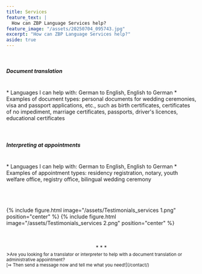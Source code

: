 ```yaml
---
title: Services
feature_text: |
  How can ZBP Language Services help?
feature_image: "/assets/20250704_095743.jpg"
excerpt: "How can ZBP Language Services help?"
aside: true
---
```


<br>
<h5>Document translation</h5>
<br>
* Languages I can help with: German to English, English to German
* Examples of document types: personal documents for wedding ceremonies, visa and passport applications, etc., such as birth certificates, certificates of no impediment,  marriage certificates, passports, driver's licences, educational certificates
<br><br><br>
<h5>Interpreting at appointments</h5>
<br>
* Languages I can help with: German to English, English to German
* Examples of appointment types: residency registration, notary, youth welfare office, registry office, bilingual wedding ceremony
<br><br><br><br>

{% include figure.html image="/assets/Testimonials_services 1.png" position="center" %}
{% include figure.html image="/assets/Testimonials_services 2.png" position="center" %}
<br><br><br>
<center>* * *</center>
><small>Are you looking for a translator or interpreter to help with a document translation or administrative appointment?<br>[➺ Then send a message now and tell me what you need!](/contact/)</small>

<br>